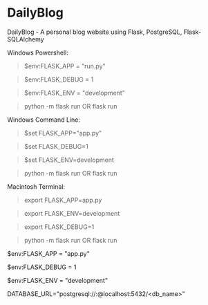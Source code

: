 # DailyBlog
DailyBlog - A personal blog website using Flask, PostgreSQL, Flask-SQLAlchemy

Windows Powershell:

> $env:FLASK_APP = "run.py"

> $env:FLASK_DEBUG = 1

> $env:FLASK_ENV = "development"

> python -m flask run
OR
> flask run


Windows Command Line:

> $set FLASK_APP="app.py"

> $set FLASK_DEBUG=1

> $set FLASK_ENV=development

> python -m flask run
OR
> flask run


Macintosh Terminal:

> export FLASK_APP=app.py

> export FLASK_ENV=development

> export FLASK_DEBUG=1

> python -m flask run
OR
> flask run

$env:FLASK_APP = "app.py"

$env:FLASK_DEBUG = 1

$env:FLASK_ENV = "development"


DATABASE_URL="postgresql://<user>:<password>@localhost:5432/<db_name>"
